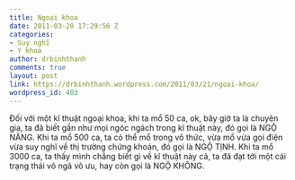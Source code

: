```yaml
---
title: Ngoại khoa
date: 2011-03-20 17:29:56 Z
categories:
- Suy nghĩ
- Y khoa
author: drbinhthanh
comments: true
layout: post
link: https://drbinhthanh.wordpress.com/2011/03/21/ngoai-khoa/
wordpress_id: 403
---
```


Đối với một kĩ thuật ngoại khoa, khi ta mổ 50 ca, ok, bây giờ ta là chuyên gia, ta đã biết gần như mọi ngóc ngách trong kĩ thuật này, đó gọi là NGỘ NĂNG. Khi ta mổ 500 ca, ta có thể mổ trong vô thức, vừa mổ vừa gọi điện vừa suy nghĩ về thị trường chứng khoán, đó gọi là NGỘ TỊNH. Khi ta mổ 3000 ca, ta thấy mình chẳng biết gì về kĩ thuật này cả, ta đã đạt tới một cái trạng thái vô ngã vô ưu, hay còn gọi là NGỘ KHÔNG.
